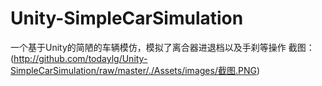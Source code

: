 # Unity-SimpleCarSimulation
一个基于Unity的简陋的车辆模仿，模拟了离合器进退档以及手刹等操作
截图：
(http://github.com/todaylg/Unity-SimpleCarSimulation/raw/master/./Assets/images/截图.PNG)
